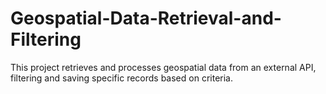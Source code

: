 # Geospatial-Data-Retrieval-and-Filtering
This project retrieves and processes geospatial data from an external API, filtering and saving specific records based on criteria.

